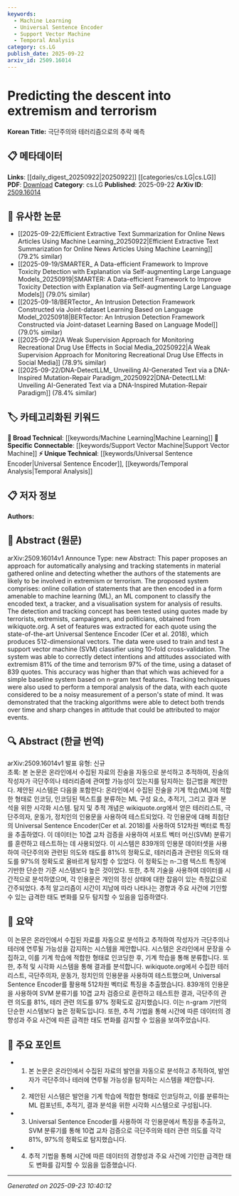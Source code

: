 ```yaml
---
keywords:
  - Machine Learning
  - Universal Sentence Encoder
  - Support Vector Machine
  - Temporal Analysis
category: cs.LG
publish_date: 2025-09-22
arxiv_id: 2509.16014
---
```


<!-- KEYWORD_LINKING_METADATA:
{
  "processed_timestamp": "2025-09-23T10:40:12.909843",
  "vocabulary_version": "1.0",
  "selected_keywords": [
    "Machine Learning",
    "Universal Sentence Encoder",
    "Support Vector Machine",
    "Temporal Analysis"
  ],
  "rejected_keywords": [],
  "similarity_scores": {
    "Machine Learning": 0.85,
    "Universal Sentence Encoder": 0.78,
    "Support Vector Machine": 0.8,
    "Temporal Analysis": 0.72
  },
  "extraction_method": "AI_prompt_based",
  "budget_applied": true,
  "candidates_json": {
    "candidates": [
      {
        "surface": "Machine Learning",
        "canonical": "Machine Learning",
        "aliases": [
          "ML"
        ],
        "category": "broad_technical",
        "rationale": "Central to the system's classification and analysis capabilities.",
        "novelty_score": 0.4,
        "connectivity_score": 0.9,
        "specificity_score": 0.7,
        "link_intent_score": 0.85
      },
      {
        "surface": "Universal Sentence Encoder",
        "canonical": "Universal Sentence Encoder",
        "aliases": [
          "USE"
        ],
        "category": "unique_technical",
        "rationale": "Key component for feature extraction in the proposed system.",
        "novelty_score": 0.75,
        "connectivity_score": 0.6,
        "specificity_score": 0.8,
        "link_intent_score": 0.78
      },
      {
        "surface": "Support Vector Machine",
        "canonical": "Support Vector Machine",
        "aliases": [
          "SVM"
        ],
        "category": "specific_connectable",
        "rationale": "Used for classification in the system, linking to machine learning methods.",
        "novelty_score": 0.5,
        "connectivity_score": 0.75,
        "specificity_score": 0.65,
        "link_intent_score": 0.8
      },
      {
        "surface": "Temporal Analysis",
        "canonical": "Temporal Analysis",
        "aliases": [],
        "category": "unique_technical",
        "rationale": "Essential for understanding trends and changes in attitudes over time.",
        "novelty_score": 0.65,
        "connectivity_score": 0.55,
        "specificity_score": 0.78,
        "link_intent_score": 0.72
      }
    ],
    "ban_list_suggestions": [
      "extremism",
      "terrorism",
      "dataset",
      "tracking"
    ]
  },
  "decisions": [
    {
      "candidate_surface": "Machine Learning",
      "resolved_canonical": "Machine Learning",
      "decision": "linked",
      "scores": {
        "novelty": 0.4,
        "connectivity": 0.9,
        "specificity": 0.7,
        "link_intent": 0.85
      }
    },
    {
      "candidate_surface": "Universal Sentence Encoder",
      "resolved_canonical": "Universal Sentence Encoder",
      "decision": "linked",
      "scores": {
        "novelty": 0.75,
        "connectivity": 0.6,
        "specificity": 0.8,
        "link_intent": 0.78
      }
    },
    {
      "candidate_surface": "Support Vector Machine",
      "resolved_canonical": "Support Vector Machine",
      "decision": "linked",
      "scores": {
        "novelty": 0.5,
        "connectivity": 0.75,
        "specificity": 0.65,
        "link_intent": 0.8
      }
    },
    {
      "candidate_surface": "Temporal Analysis",
      "resolved_canonical": "Temporal Analysis",
      "decision": "linked",
      "scores": {
        "novelty": 0.65,
        "connectivity": 0.55,
        "specificity": 0.78,
        "link_intent": 0.72
      }
    }
  ]
}
-->

# Predicting the descent into extremism and terrorism

**Korean Title:** 극단주의와 테러리즘으로의 추락 예측

## 📋 메타데이터

**Links**: [[daily_digest_20250922|20250922]] [[categories/cs.LG|cs.LG]]
**PDF**: [Download](https://arxiv.org/pdf/2509.16014.pdf)
**Category**: cs.LG
**Published**: 2025-09-22
**ArXiv ID**: [2509.16014](https://arxiv.org/abs/2509.16014)

## 🔗 유사한 논문
- [[2025-09-22/Efficient Extractive Text Summarization for Online News Articles Using Machine Learning_20250922|Efficient Extractive Text Summarization for Online News Articles Using Machine Learning]] (79.2% similar)
- [[2025-09-19/SMARTER_ A Data-efficient Framework to Improve Toxicity Detection with Explanation via Self-augmenting Large Language Models_20250919|SMARTER: A Data-efficient Framework to Improve Toxicity Detection with Explanation via Self-augmenting Large Language Models]] (79.0% similar)
- [[2025-09-18/BERTector_ An Intrusion Detection Framework Constructed via Joint-dataset Learning Based on Language Model_20250918|BERTector: An Intrusion Detection Framework Constructed via Joint-dataset Learning Based on Language Model]] (79.0% similar)
- [[2025-09-22/A Weak Supervision Approach for Monitoring Recreational Drug Use Effects in Social Media_20250922|A Weak Supervision Approach for Monitoring Recreational Drug Use Effects in Social Media]] (78.9% similar)
- [[2025-09-22/DNA-DetectLLM_ Unveiling AI-Generated Text via a DNA-Inspired Mutation-Repair Paradigm_20250922|DNA-DetectLLM: Unveiling AI-Generated Text via a DNA-Inspired Mutation-Repair Paradigm]] (78.4% similar)

## 🏷️ 카테고리화된 키워드
**🧠 Broad Technical**: [[keywords/Machine Learning|Machine Learning]]
**🔗 Specific Connectable**: [[keywords/Support Vector Machine|Support Vector Machine]]
**⚡ Unique Technical**: [[keywords/Universal Sentence Encoder|Universal Sentence Encoder]], [[keywords/Temporal Analysis|Temporal Analysis]]

## 📋 저자 정보

**Authors:** 

## 📄 Abstract (원문)

arXiv:2509.16014v1 Announce Type: new 
Abstract: This paper proposes an approach for automatically analysing and tracking statements in material gathered online and detecting whether the authors of the statements are likely to be involved in extremism or terrorism. The proposed system comprises: online collation of statements that are then encoded in a form amenable to machine learning (ML), an ML component to classify the encoded text, a tracker, and a visualisation system for analysis of results. The detection and tracking concept has been tested using quotes made by terrorists, extremists, campaigners, and politicians, obtained from wikiquote.org. A set of features was extracted for each quote using the state-of-the-art Universal Sentence Encoder (Cer et al. 2018), which produces 512-dimensional vectors. The data were used to train and test a support vector machine (SVM) classifier using 10-fold cross-validation. The system was able to correctly detect intentions and attitudes associated with extremism 81% of the time and terrorism 97% of the time, using a dataset of 839 quotes. This accuracy was higher than that which was achieved for a simple baseline system based on n-gram text features. Tracking techniques were also used to perform a temporal analysis of the data, with each quote considered to be a noisy measurement of a person's state of mind. It was demonstrated that the tracking algorithms were able to detect both trends over time and sharp changes in attitude that could be attributed to major events.

## 🔍 Abstract (한글 번역)

arXiv:2509.16014v1 발표 유형: 신규  
초록: 본 논문은 온라인에서 수집된 자료의 진술을 자동으로 분석하고 추적하여, 진술의 작성자가 극단주의나 테러리즘에 관여할 가능성이 있는지를 탐지하는 접근법을 제안한다. 제안된 시스템은 다음을 포함한다: 온라인에서 수집된 진술을 기계 학습(ML)에 적합한 형태로 인코딩, 인코딩된 텍스트를 분류하는 ML 구성 요소, 추적기, 그리고 결과 분석을 위한 시각화 시스템. 탐지 및 추적 개념은 wikiquote.org에서 얻은 테러리스트, 극단주의자, 운동가, 정치인의 인용문을 사용하여 테스트되었다. 각 인용문에 대해 최첨단의 Universal Sentence Encoder(Cer et al. 2018)를 사용하여 512차원 벡터로 특징을 추출하였다. 이 데이터는 10겹 교차 검증을 사용하여 서포트 벡터 머신(SVM) 분류기를 훈련하고 테스트하는 데 사용되었다. 이 시스템은 839개의 인용문 데이터셋을 사용하여 극단주의와 관련된 의도와 태도를 81%의 정확도로, 테러리즘과 관련된 의도와 태도를 97%의 정확도로 올바르게 탐지할 수 있었다. 이 정확도는 n-그램 텍스트 특징에 기반한 단순한 기준 시스템보다 높은 것이었다. 또한, 추적 기술을 사용하여 데이터를 시간적으로 분석하였으며, 각 인용문은 개인의 정신 상태에 대한 잡음이 있는 측정값으로 간주되었다. 추적 알고리즘이 시간이 지남에 따라 나타나는 경향과 주요 사건에 기인할 수 있는 급격한 태도 변화를 모두 탐지할 수 있음을 입증하였다.

## 📝 요약

이 논문은 온라인에서 수집된 자료를 자동으로 분석하고 추적하여 작성자가 극단주의나 테러에 연루될 가능성을 감지하는 시스템을 제안합니다. 시스템은 온라인에서 문장을 수집하고, 이를 기계 학습에 적합한 형태로 인코딩한 후, 기계 학습을 통해 분류합니다. 또한, 추적 및 시각화 시스템을 통해 결과를 분석합니다. wikiquote.org에서 수집한 테러리스트, 극단주의자, 운동가, 정치인의 인용문을 사용하여 테스트했으며, Universal Sentence Encoder를 활용해 512차원 벡터로 특징을 추출했습니다. 839개의 인용문을 사용하여 SVM 분류기를 10겹 교차 검증으로 훈련하고 테스트한 결과, 극단주의 관련 의도를 81%, 테러 관련 의도를 97% 정확도로 감지했습니다. 이는 n-gram 기반의 단순한 시스템보다 높은 정확도입니다. 또한, 추적 기법을 통해 시간에 따른 데이터의 경향성과 주요 사건에 따른 급격한 태도 변화를 감지할 수 있음을 보여주었습니다.

## 🎯 주요 포인트

- 1. 본 논문은 온라인에서 수집된 자료의 발언을 자동으로 분석하고 추적하여, 발언자가 극단주의나 테러에 연루될 가능성을 탐지하는 시스템을 제안합니다.
- 2. 제안된 시스템은 발언을 기계 학습에 적합한 형태로 인코딩하고, 이를 분류하는 ML 컴포넌트, 추적기, 결과 분석을 위한 시각화 시스템으로 구성됩니다.
- 3. Universal Sentence Encoder를 사용하여 각 인용문에서 특징을 추출하고, SVM 분류기를 통해 10겹 교차 검증으로 극단주의와 테러 관련 의도를 각각 81%, 97%의 정확도로 탐지했습니다.
- 4. 추적 기법을 통해 시간에 따른 데이터의 경향성과 주요 사건에 기인한 급격한 태도 변화를 감지할 수 있음을 입증했습니다.


---

*Generated on 2025-09-23 10:40:12*